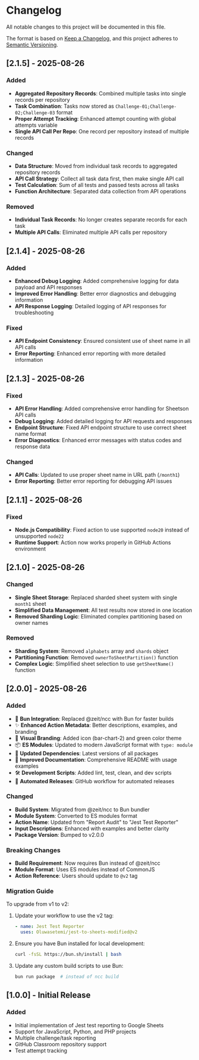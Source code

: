 # Changelog

All notable changes to this project will be documented in this file.

The format is based on [Keep a Changelog](https://keepachangelog.com/en/1.0.0/),
and this project adheres to [Semantic Versioning](https://semver.org/spec/v2.0.0.html).

## [2.1.5] - 2025-08-26

### Added
- **Aggregated Repository Records**: Combined multiple tasks into single records per repository
- **Task Combination**: Tasks now stored as `Challenge-01;Challenge-02;Challenge-03` format
- **Proper Attempt Tracking**: Enhanced attempt counting with global attempts variable
- **Single API Call Per Repo**: One record per repository instead of multiple records

### Changed
- **Data Structure**: Moved from individual task records to aggregated repository records
- **API Call Strategy**: Collect all task data first, then make single API call
- **Test Calculation**: Sum of all tests and passed tests across all tasks
- **Function Architecture**: Separated data collection from API operations

### Removed
- **Individual Task Records**: No longer creates separate records for each task
- **Multiple API Calls**: Eliminated multiple API calls per repository

## [2.1.4] - 2025-08-26

### Added
- **Enhanced Debug Logging**: Added comprehensive logging for data payload and API responses
- **Improved Error Handling**: Better error diagnostics and debugging information
- **API Response Logging**: Detailed logging of API responses for troubleshooting

### Fixed
- **API Endpoint Consistency**: Ensured consistent use of sheet name in all API calls
- **Error Reporting**: Enhanced error reporting with more detailed information

## [2.1.3] - 2025-08-26

### Fixed
- **API Error Handling**: Added comprehensive error handling for Sheetson API calls
- **Debug Logging**: Added detailed logging for API requests and responses
- **Endpoint Structure**: Fixed API endpoint structure to use correct sheet name format
- **Error Diagnostics**: Enhanced error messages with status codes and response data

### Changed
- **API Calls**: Updated to use proper sheet name in URL path (`/month1`)
- **Error Reporting**: Better error reporting for debugging API issues

## [2.1.1] - 2025-08-26

### Fixed
- **Node.js Compatibility**: Fixed action to use supported `node20` instead of unsupported `node22`
- **Runtime Support**: Action now works properly in GitHub Actions environment

## [2.1.0] - 2025-08-26

### Changed
- **Single Sheet Storage**: Replaced sharded sheet system with single `month1` sheet
- **Simplified Data Management**: All test results now stored in one location
- **Removed Sharding Logic**: Eliminated complex partitioning based on owner names

### Removed
- **Sharding System**: Removed `alphabets` array and `shards` object
- **Partitioning Function**: Removed `ownerToSheetPartition()` function
- **Complex Logic**: Simplified sheet selection to use `getSheetName()` function

## [2.0.0] - 2025-08-26

### Added
- 🚀 **Bun Integration**: Replaced @zeit/ncc with Bun for faster builds
- ✨ **Enhanced Action Metadata**: Better descriptions, examples, and branding
- 🎨 **Visual Branding**: Added icon (bar-chart-2) and green color theme
- 📦 **ES Modules**: Updated to modern JavaScript format with `type: module`
- 🔧 **Updated Dependencies**: Latest versions of all packages
- 📝 **Improved Documentation**: Comprehensive README with usage examples
- 🛠️ **Development Scripts**: Added lint, test, clean, and dev scripts
- 🔄 **Automated Releases**: GitHub workflow for automated releases

### Changed
- **Build System**: Migrated from @zeit/ncc to Bun bundler
- **Module System**: Converted to ES modules format
- **Action Name**: Updated from "Report Audit" to "Jest Test Reporter"
- **Input Descriptions**: Enhanced with examples and better clarity
- **Package Version**: Bumped to v2.0.0

### Breaking Changes
- **Build Requirement**: Now requires Bun instead of @zeit/ncc
- **Module Format**: Uses ES modules instead of CommonJS
- **Action Reference**: Users should update to `@v2` tag

### Migration Guide
To upgrade from v1 to v2:

1. Update your workflow to use the v2 tag:
   ```yaml
   - name: Jest Test Reporter
     uses: Oluwasetemi/jest-to-sheets-modified@v2
   ```

2. Ensure you have Bun installed for local development:
   ```bash
   curl -fsSL https://bun.sh/install | bash
   ```

3. Update any custom build scripts to use Bun:
   ```bash
   bun run package  # instead of ncc build
   ```

## [1.0.0] - Initial Release

### Added
- Initial implementation of Jest test reporting to Google Sheets
- Support for JavaScript, Python, and PHP projects
- Multiple challenge/task reporting
- GitHub Classroom repository support
- Test attempt tracking
